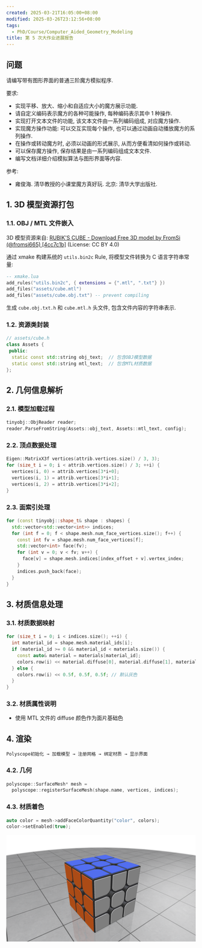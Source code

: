 ```yaml
---
created: 2025-03-21T16:05:00+08:00
modified: 2025-03-26T23:12:56+08:00
tags:
  - PhD/Course/Computer_Aided_Geometry_Modeling
title: 第 5 次大作业进展报告
---
```


## 问题

请编写带有图形界面的普通三阶魔方模拟程序.

要求:

- 实现平移、放大、缩小和自适应大小的魔方展示功能.
- 请自定义编码表示魔方的各种可能操作, 每种编码表示其中 1 种操作.
- 实现打开文本文件的功能, 该文本文件由一系列编码组成, 对应魔方操作.
- 实现魔方操作功能: 可以交互实现每个操作, 也可以通过动画自动播放魔方的系列操作.
- 在操作或转动魔方时, 必须以动画的形式展示, 从而方便看清如何操作或转动.
- 可以保存魔方操作, 保存结果是由一系列编码组成文本文件.
- 编写文档详细介绍模拟算法与图形界面等内容.

参考:

- 雍俊海. 清华教授的小课堂魔方真好玩. 北京: 清华大学出版社.

## 1. 3D 模型资源打包

### 1.1. OBJ / MTL 文件嵌入

3D 模型资源来自: [RUBIK'S CUBE - Download Free 3D model by FromSi (@fromsi665) [4cc7c1b]](https://sketchfab.com/3d-models/rubiks-cube-4cc7c1bf585f4b929ddd32f6cab3ba58) (License: CC BY 4.0)

通过 xmake 构建系统的 `utils.bin2c` Rule, 将模型文件转换为 C 语言字符串常量:

```lua
-- xmake.lua
add_rules("utils.bin2c", { extensions = {".mtl", ".txt"} })
add_files("assets/cube.mtl")
add_files("assets/cube.obj.txt") -- prevent compiling
```

生成 `cube.obj.txt.h` 和 `cube.mtl.h` 头文件, 包含文件内容的字符串表示.

### 1.2. 资源类封装

```cpp
// assets/cube.h
class Assets {
 public:
  static const std::string obj_text;  // 包含OBJ模型数据
  static const std::string mtl_text;  // 包含MTL材质数据
};
```

## 2. 几何信息解析

### 2.1. 模型加载过程

```cpp
tinyobj::ObjReader reader;
reader.ParseFromString(Assets::obj_text, Assets::mtl_text, config);
```

### 2.2. 顶点数据处理

```cpp
Eigen::MatrixX3f vertices(attrib.vertices.size() / 3, 3);
for (size_t i = 0; i < attrib.vertices.size() / 3; ++i) {
  vertices(i, 0) = attrib.vertices[3*i+0];
  vertices(i, 1) = attrib.vertices[3*i+1];
  vertices(i, 2) = attrib.vertices[3*i+2];
}
```

### 2.3. 面索引处理

```cpp
for (const tinyobj::shape_t& shape : shapes) {
  std::vector<std::vector<int>> indices;
  for (int f = 0; f < shape.mesh.num_face_vertices.size(); f++) {
    const int fv = shape.mesh.num_face_vertices[f];
    std::vector<int> face(fv);
    for (int v = 0; v < fv; v++) {
      face[v] = shape.mesh.indices[index_offset + v].vertex_index;
    }
    indices.push_back(face);
  }
}
```

## 3. 材质信息处理

### 3.1. 材质数据映射

```cpp
for (size_t i = 0; i < indices.size(); ++i) {
  int material_id = shape.mesh.material_ids[i];
  if (material_id >= 0 && material_id < materials.size()) {
    const auto& material = materials[material_id];
    colors.row(i) << material.diffuse[0], material.diffuse[1], material.diffuse[2];
  } else {
    colors.row(i) << 0.5f, 0.5f, 0.5f; // 默认灰色
  }
}
```

### 3.2. 材质属性说明

- 使用 MTL 文件的 diffuse 颜色作为面片基础色

## 4. 渲染

```
Polyscope初始化 → 加载模型 → 注册网格 → 绑定材质 → 显示界面
```

### 4.2. 几何

```cpp
polyscope::SurfaceMesh* mesh = 
  polyscope::registerSurfaceMesh(shape.name, vertices, indices);
```

### 4.3. 材质着色

```cpp
auto color = mesh->addFaceColorQuantity("color", colors);
color->setEnabled(true);
```

![](IMG-2025-03-26T231129+0800.png)
